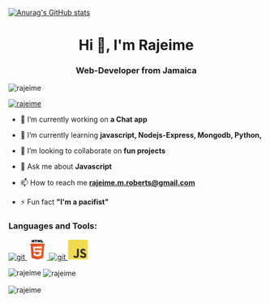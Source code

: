 [![Anurag's GitHub stats](https://github-readme-stats.vercel.app/api?username=rajeime)](https://github.com/anuraghazra/github-readme-stats)

<h1 align="center">Hi 👋, I'm Rajeime</h1>
<h3 align="center">Web-Developer from Jamaica</h3>

<p align="left"> <img src="https://komarev.com/ghpvc/?username=rajeime&label=Profile%20views&color=0e75b6&style=flat" alt="rajeime" /> </p>

<p align="left"> <a href="https://github.com/ryo-ma/github-profile-trophy"><img src="https://github-profile-trophy.vercel.app/?username=rajeime" alt="rajeime" /></a> </p>

- 🔭 I’m currently working on **a Chat app**

- 🌱 I’m currently learning **javascript, Nodejs-Express, Mongodb, Python,**

- 👯 I’m looking to collaborate on **fun projects**

- 💬 Ask me about **Javascript**

- 📫 How to reach me **rajeime.m.roberts@gmail.com**

- ⚡ Fun fact **"I'm a pacifist"**

<p align="left">
</p>

<h3 align="left">Languages and Tools:</h3>
<p align="left"> <a href="https://git-scm.com/" target="_blank" rel="noreferrer"> <img src="https://www.vectorlogo.zone/logos/git-scm/git-scm-icon.svg" alt="git" width="40" height="40"/> </a><a href="https://www.w3.org/html/" target="_blank" rel="noreferrer"> <img src="https://raw.githubusercontent.com/devicons/devicon/master/icons/html5/html5-original-wordmark.svg" alt="html5" width="40" height="40"/> </a> <a href="https://developer.mozilla.org/en-US/docs/Web/CSS/" target="_blank" rel="noreferrer"> <img src="https://www.svgrepo.com/show/303481/css-3-logo.svg" alt="git" width="40" height="40"/> </a> <a href="https://developer.mozilla.org/en-US/docs/Web/JavaScript" target="_blank" rel="noreferrer"> <img src="https://raw.githubusercontent.com/devicons/devicon/master/icons/javascript/javascript-original.svg" alt="javascript" width="40" height="40"/> </a></p>

<p><img align="left" src="https://github-readme-stats.vercel.app/api/top-langs?username=rajeime&show_icons=true&locale=en&layout=compact" alt="rajeime" /></p>

<p>&nbsp;<img align="center" src="https://github-readme-stats.vercel.app/api?username=rajeime&show_icons=true&locale=en" alt="rajeime" /></p>

<p><img align="center" src="https://github-readme-streak-stats.herokuapp.com/?user=rajeime&" alt="rajeime" /></p>

